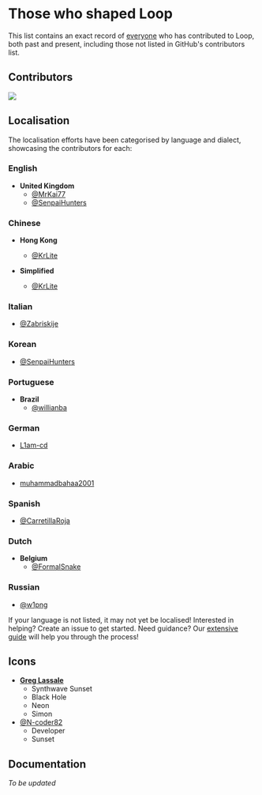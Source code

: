 # Those who shaped Loop

This list contains an exact record of [everyone](https://github.com/MrKai77/Loop/graphs/contributors) who has contributed to Loop, both past and present, including those not listed in GitHub's contributors list.

## Contributors

<a href="https://github.com/mrkai77/loop/graphs/contributors">
  <img src="https://contrib.rocks/image?repo=mrkai77/loop" />
</a>

## Localisation

The localisation efforts have been categorised by language and dialect, showcasing the contributors for each:

### English

- **United Kingdom**
  - [@MrKai77](https://github.com/MrKai77)
  - [@SenpaiHunters](https://github.com/SenpaiHunters)

### Chinese

- **Hong Kong**
  - [@KrLite](https://github.com/KrLite)

- **Simplified**
  - [@KrLite](https://github.com/KrLite)

### Italian

- [@Zabriskije](https://github.com/Zabriskije)

### Korean

- [@SenpaiHunters](https://github.com/SenpaiHunters)

### Portuguese

- **Brazil**
  - [@willianba](https://github.com/willianba)

### German

- [L1am-cd](https://github.com/L1am-cd)

### Arabic

- [muhammadbahaa2001](https://github.com/muhammadbahaa2001)

### Spanish

- [@CarretillaRoja](https://github.com/CarretillaRoja)

### Dutch

- **Belgium**
  - [@FormalSnake](https://github.com/FormalSnake)
  
### Russian
- [@w1png](https://github.com/w1png)

If your language is not listed, it may not yet be localised! Interested in helping? Create an issue to get started. Need guidance? Our [extensive guide](/CONTRIBUTING.md) will help you through the process!

## Icons

- [**Greg Lassale**](https://fxtwitter.com/greglassale)
  - Synthwave Sunset
  - Black Hole
  - Neon
  - Simon
- [@N-coder82](https://github.com/N-coder82)
  - Developer
  - Sunset

## Documentation

*To be updated*
